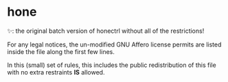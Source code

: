 # hone
✨: the original batch version of honectrl without all of the restrictions!

For any legal notices, the un-modified GNU Affero license permits are listed inside the file along the first few lines.

In this (small) set of rules, this includes the public redistribution of this file with no extra restraints __IS__ allowed.
